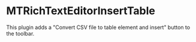 # MTRichTextEditorInsertTable

This plugin adds a "Convert CSV file to table element and insert" button to the toolbar.
